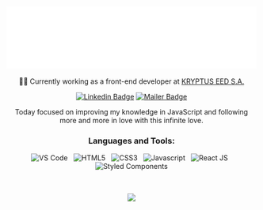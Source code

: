 <div align="center">

  <img src="hello.svg" />
  
:woman_technologist: Currently working as a front-end developer at [KRYPTUS EED S.A.](https://www.linkedin.com/company/kryptus/)

[![Linkedin Badge](https://img.shields.io/badge/-Mariana%20Viana-2E2D2E?style=for-the-badge&labelColor=000000&logo=linkedin&logoColor=3caceb&link=https://www.linkedin.com/in/marianaviana/)](https://www.linkedin.com/in/marianaviana/) 
[![Mailer Badge](https://img.shields.io/badge/-contato@mariviana.com.br-2E2D2E?style=for-the-badge&labelColor=000000&logo=Minutemailer&logoColor=3caceb&link=mailto:contato@mariviana.com.br)](mailto:contato@mariviana.com.br)



  Today focused on improving my knowledge in JavaScript and following more and more in love with this infinite love.
  

### Languages and Tools:
  

![VS Code](https://img.shields.io/badge/-VS%20Code-151515?style=flat-square&labelColor=000000&logo=visual-studio-code&logoColor=3caceb)
&nbsp;
![HTML5](https://img.shields.io/badge/-HTML5-151515?style=flat-square&labelColor=000000&logo=HTML5&logoColor=3caceb)
&nbsp;
![CSS3](https://img.shields.io/badge/-CSS3-151515?style=flat-square&labelColor=000000&logo=css3&logoColor=3caceb)
&nbsp;
![Javascript](https://img.shields.io/badge/-JavaScript-151515?style=flat-square&labelColor=000000&logo=javascript&logoColor=3caceb)
&nbsp;
![React JS](https://img.shields.io/badge/-React-151515?style=flat-square&labelColor=000000&logo=react&logoColor=3caceb)
&nbsp;
![Styled Components](https://img.shields.io/badge/-Styled%20Components-151515?style=flat-square&labelColor=000000&logo=styled-components&logoColor=3caceb)

<br />

<p>
  <a href="https://github.com/anuraghazra/github-readme-stats">
  <img align="center" src="https://github-readme-stats.vercel.app/api?username=marianaviana&show_icons=true&count_private=true&theme=tokyonight&hide=issues&title_color=3caceb&text_color=FFFFFF&icon_color=3caceb" />
  </a>
</p>

</div>
<!--> 
